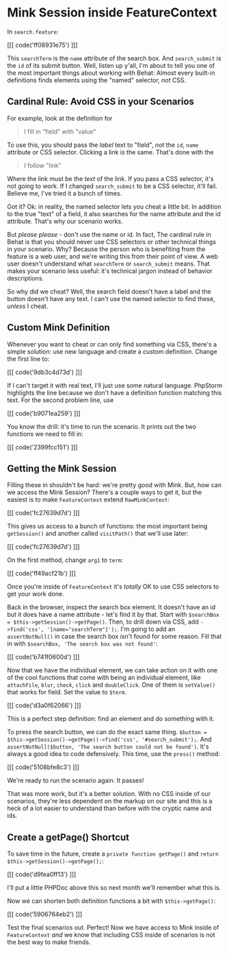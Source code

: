 # Mink Session inside FeatureContext

In `search.feature`:

[[[ code('ff08931e75') ]]]

This `searchTerm` is the `name` attribute of the search box. And `search_submit`
is the `id` of its submit button. Well, listen up y'all, I'm about to tell you 
one of the most important things about working with Behat: Almost every built-in
definitions finds elements using the "named" selector, *not* CSS.

## Cardinal Rule: Avoid CSS in your Scenarios

For example, look at the definition for

> I fill in "field" with "value"

To use this, you should pass the *label* text to "field", *not* the `id`, `name`
attribute or CSS selector. Clicking a link is the same. That's done with the

> I follow "link"

Where the link must be the *text* of the link. If you pass a CSS selector, it's not
going to work. If I changed `search_submit` to be a CSS selector, it'll fail.
Believe me, I've tried it a bunch of times.

Got it? Ok: in reality, the named selector lets you cheat a little bit. In addition
to the true "text" of a field, it also searches for the name attribute and the id
attribute. That's why our scenario works.

But *please* *please* - don't use the name or id. In fact, The cardinal rule in
Behat is that you should never use CSS selectors or other technical things in
your scenario. Why? Because the person who is benefiting from the feature is
a web user, and we're writing this from their point of view. A web user doesn't
understand what `searchTerm` or `search_submit` means. That makes your scenario
less useful: it's technical jargon instead of behavior descriptions.

So why did we cheat? Well, the search field doesn't have a label and the button
doesn't have any text. I can't use the named selector to find these, *unless*
I cheat.

## Custom Mink Definition

Whenever you want to cheat or can only find something via CSS, there's a simple
solution: use new language and create a custom definition. Change the first line to:

[[[ code('9db3c4d73d') ]]]

If I can't target it with real text, I'll just use some natural language.
PhpStorm highlights the line because we don't have a definition function matching
this text. For the second problem line, use

[[[ code('b9071ea259') ]]]

You know the drill: it's time to run the scenario. It prints out the two functions
we need to fill in:

[[[ code('2399fcc151') ]]]

## Getting the Mink Session

Filling these in shouldn't be hard: we're pretty good with Mink. But,
how can we access the Mink Session? There's a couple ways to get it,
but the easiest is to make `FeatureContext` extend `RawMinkContext`:

[[[ code('fc27639d7d') ]]]

This gives us access to a bunch of functions: the most important being
`getSession()` and another called `visitPath()` that we'll use later:

[[[ code('fc27639d7d') ]]]

On the first method, change `arg1` to `term`:

[[[ code('ff49acf21b') ]]]

Once you're inside of `FeatureContext` it's *totally* OK to use CSS selectors
to get your work done.

Back in the browser, inspect the search box element. It doesn't have an id
but it does have a name attribute - let's find it by that. Start with
`$searchBox = $this->getSession()->getPage()`. Then, to drill down via
CSS, add `->find('css', '[name="searchTerm"]');`. I'm going to add an `assertNotNull()`
in case the search box isn't found for some reason. Fill that in with
`$searchBox, 'The search box was not found'`:

[[[ code('b741f0600d') ]]]

Now that we have the individual element, we can take action on it with one
of the cool functions that come with being an individual element, like
`attachFile`, `blur`, `check`, `click` and `doubleClick`. One of them is
`setValue()` that works for field. Set the value to `$term`. 

[[[ code('d3a0f62066') ]]]

This is a perfect step definition: find an element and do something with it.

To press the search button, we can do the exact same thing.
`$button = $this->getSession()->getPage()->find('css', '#search_submit');`.
And `assertNotNull($button, 'The search button could not be found')`. It's
always a good idea to code defensively. This time, use the `press()` method:

[[[ code('5108bfe8c3') ]]]

We're ready to run the scenario again. It passes!

That was more work, but it's a better solution. With no CSS inside of our
scenarios, they're less dependent on the markup on our site and this is a
heck of a lot easier to understand than before with the cryptic name and ids.

## Create a getPage() Shortcut

To save time in the future, create a `private function getPage()` and
`return $this->getSession()->getPage();`:

[[[ code('d9fea0ff13') ]]]

I'll put a little PHPDoc above this so next month we'll remember what this is.

Now we can shorten both definition functions a bit with `$this->getPage()`:

[[[ code('5906764eb2') ]]]

Test the final scenarios out. Perfect! Now we have access to Mink inside of
`FeatureContext` *and* we know that including CSS inside of scenarios is
not the best way to make friends.
